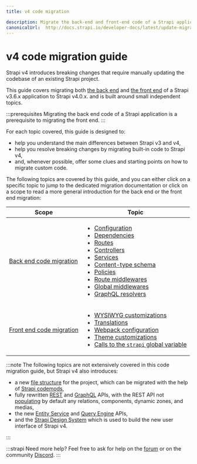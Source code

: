 ```yaml
---
title: v4 code migration

description: Migrate the back-end and front-end code of a Strapi application from v3.6.x to v4.0.x with step-by-step instructions
canonicalUrl:  http://docs.strapi.io/developer-docs/latest/update-migration-guides/migration-guides/v4/code-migration.html
---
```


# v4 code migration guide

Strapi v4 introduces breaking changes that require manually updating the codebase of an existing Strapi project.

This guide covers migrating both [the back end](/dev-docs/migration/v3-to-v4/code/backend) and [the front end](/dev-docs/migration/v3-to-v4/code/frontend) of a Strapi v3.6.x application to Strapi v4.0.x. and is built around small independent topics.

:::prerequisites
Migrating the back end code of a Strapi application is a prerequisite to migrating the front end.
:::

For each topic covered, this guide is designed to:

- help you understand the main differences between Strapi v3 and v4,
- help you resolve breaking changes by migrating built-in code to Strapi v4,
- and, whenever possible, offer some clues and starting points on how to migrate custom code.

The following topics are covered by this guide, and you can either click on a specific topic to jump to the dedicated migration documentation or click on a scope to read a more general introduction for the back end or the front end migration:

| Scope | Topic |
| - | - |
| [Back end code migration](/dev-docs/migration/v3-to-v4/code/backend)  | <ul><li>[Configuration](/dev-docs/migration/v3-to-v4/code/configuration)</li><li>[Dependencies](/dev-docs/migration/v3-to-v4/code/dependencies)</li><li>[Routes](/dev-docs/migration/v3-to-v4/code/routes)</li><li>[Controllers](/dev-docs/migration/v3-to-v4/code/controllers)</li><li>[Services](/dev-docs/migration/v3-to-v4/code/services)</li><li>[Content-type schema](/dev-docs/migration/v3-to-v4/code/content-type-schema.md)</li><li>[Policies](/dev-docs/migration/v3-to-v4/code/policies)</li><li>[Route middlewares](/dev-docs/migration/v3-to-v4/code/route-middlewares)</li><li>[Global middlewares](/dev-docs/migration/v3-to-v4/code/global-middlewares)</li><li>[GraphQL resolvers](/dev-docs/migration/v3-to-v4/code/graphql)</li></ul> |
| [Front end code migration](/dev-docs/migration/v3-to-v4/code/frontend) | <ul><li>[WYSIWYG customizations](/dev-docs/migration/v3-to-v4/code/wysiwyg)</li><li>[Translations](/dev-docs/migration/v3-to-v4/code/translations)</li><li>[Webpack configuration](/dev-docs/migration/v3-to-v4/code/webpack)</li><li>[Theme customizations](/dev-docs/migration/v3-to-v4/code/theming)</li><li>[Calls to the `strapi` global variable](/dev-docs/migration/v3-to-v4/code/strapi-global)</li></ul> |

:::note
The following topics are not extensively covered in this code migration guide, but Strapi v4 also introduces:

- a new [file structure](/dev-docs/project-structure) for the project, which can be migrated with the help of [Strapi codemods](https://github.com/strapi/codemods/),
- fully rewritten [REST](/dev-docs/api/rest) and [GraphQL](/dev-docs/api/graphql) APIs, with the REST API not [populating](/dev-docs/api/rest/populate-select) by default any relations, components, dynamic zones, and medias,
- the new [Entity Service](/dev-docs/api/entity-service) and [Query Engine](/dev-docs/api/query-engine) APIs,
- and the [Strapi Design System](https://design-system.strapi.io/) which is used to build the new user interface of Strapi v4.

:::

:::strapi Need more help?
Feel free to ask for help on the [forum](https://forum.strapi.io/) or on the community [Discord](https://discord.strapi.io).
:::
